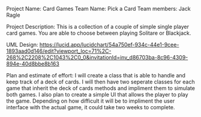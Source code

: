 Project Name: Card Games
Team Name: Pick a Card
Team members: Jack Ragle

Project Description: This is a collection of a couple of simple single player card games. You are able to choose between playing Solitare or Blackjack. 

UML Design: https://lucid.app/lucidchart/54a750ef-934c-44e1-9cee-1893aad0d146/edit?viewport_loc=71%2C-268%2C2208%2C1043%2C0_0&invitationId=inv_d86703ba-8c96-4309-894e-40d8bbe8b163

Plan and estimate of effort: I will create a class that is able to handle and keep track of a deck of cards. I will then have two seperate classes for each game that inherit the deck of cards methods and impliment them to simulate both games. I also plan to create a simple UI that allows the player to play the game. Depending on how difficult it will be to impliment the user interface with the actual game, it could take two weeks to complete.
